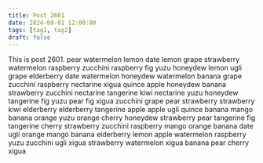 ```yaml
---
title: Post 2601
date: 2024-09-01 12:00:00
tags: [tag1, tag2]
draft: false
---
```

This is post 2601.
pear
watermelon
lemon
date
lemon
grape
strawberry
watermelon
raspberry
zucchini
raspberry
fig
yuzu
honeydew
lemon
ugli
grape
elderberry
date
watermelon
honeydew
watermelon
banana
grape
zucchini
raspberry
nectarine
xigua
quince
apple
honeydew
banana
strawberry
zucchini
nectarine
tangerine
kiwi
nectarine
yuzu
honeydew
tangerine
fig
yuzu
pear
fig
xigua
zucchini
grape
pear
strawberry
strawberry
kiwi
elderberry
elderberry
tangerine
apple
apple
ugli
quince
banana
mango
banana
orange
yuzu
orange
cherry
honeydew
strawberry
pear
tangerine
fig
tangerine
cherry
strawberry
zucchini
raspberry
mango
orange
banana
date
ugli
orange
mango
banana
elderberry
lemon
apple
watermelon
raspberry
yuzu
zucchini
ugli
xigua
strawberry
watermelon
xigua
banana
pear
cherry
xigua
